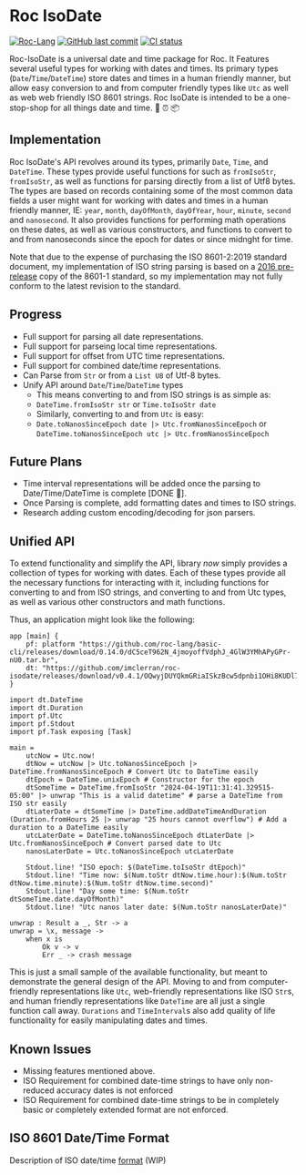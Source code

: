 # Roc IsoDate

[![Roc-Lang][roc_badge]][roc_link]
[![GitHub last commit][last_commit_badge]][last_commit_link]
[![CI status][ci_status_badge]][ci_status_link]

Roc-IsoDate is a universal date and time package for Roc. It Features several useful types for working with dates and times. Its primary types (`Date`/`Time`/`DateTime`) store dates and times in a human friendly manner, but allow easy conversion to and from computer friendly types like `Utc` as well as web web friendly ISO 8601 strings. Roc IsoDate is intended to be a one-stop-shop for all things date and time. 📆 ⏰ 📦

## Implementation

Roc IsoDate's API revolves around its types, primarily `Date`, `Time`, and `DateTime`. These types provide useful functions for such as `fromIsoStr`, `fromIsoStr`, as well as functions for parsing directly from a list of Utf8 bytes. The types are based on records containing some of the most common data fields a user might want for working with dates and times in a human friendly manner, IE: `year`, `month`, `dayOfMonth`, `dayOfYear`, `hour`, `minute`, `second` and `nanosecond`. It also provides functions for performing math operations on these dates, as well as various constructors, and functions to convert to and from nanoseconds since the epoch for dates or since midnght for time.

Note that due to the expense of purchasing the ISO 8601-2:2019 standard document, my implementation of ISO string parsing is based on a [2016 pre-release][iso_8601_doc] copy of the 8601-1 standard, so my implementation may not fully conform to the latest revision to the standard.

## Progress

- Full support for parsing all date representations.
- Full support for parseing local time representations.
- Full support for offset from UTC time representations.
- Full support for combined date/time representations.
- Can Parse from `Str` or from a `List U8` of Utf-8 bytes.
- Unify API around `Date`/`Time`/`DateTime` types
  - This means converting to and from ISO strings is as simple as:
  - `DateTime.fromIsoStr str` or `Time.toIsoStr date`
  - Similarly, converting to and from `Utc` is easy:
  - `Date.toNanosSinceEpoch date |> Utc.fromNanosSinceEpoch` or
    `DateTime.toNanosSinceEpoch utc |> Utc.fromNanosSinceEpoch`

## Future Plans

- Time interval representations will be added once the parsing to Date/Time/DateTime is complete [DONE 🚀].
- Once Parsing is complete, add formatting dates and times to ISO strings.
- Research adding custom encoding/decoding for json parsers.

## Unified API

To extend functionality and simplify the API, library _now_ simply provides a collection of types for working with dates. Each of these types provide all the necessary functions for interacting with it, including functions for converting to and from ISO strings, and converting to and from Utc types, as well as various other constructors and math functions.

Thus, an application might look like the following:

```roc
app [main] {
    pf: platform "https://github.com/roc-lang/basic-cli/releases/download/0.14.0/dC5ceT962N_4jmoyoffVdphJ_4GlW3YMhAPyGPr-nU0.tar.br",
    dt: "https://github.com/imclerran/roc-isodate/releases/download/v0.4.1/OQwyjDUYQkmGRiaISkzBcw5dpnbi1OHi8KUDl7NZmC8.tar.br",
}

import dt.DateTime
import dt.Duration
import pf.Utc
import pf.Stdout
import pf.Task exposing [Task]

main =
    utcNow = Utc.now!
    dtNow = utcNow |> Utc.toNanosSinceEpoch |> DateTime.fromNanosSinceEpoch # Convert Utc to DateTime easily
    dtEpoch = DateTime.unixEpoch # Constructor for the epoch
    dtSomeTime = DateTime.fromIsoStr "2024-04-19T11:31:41.329515-05:00" |> unwrap "This is a valid datetime" # parse a DateTime from ISO str easily
    dtLaterDate = dtSomeTime |> DateTime.addDateTimeAndDuration (Duration.fromHours 25 |> unwrap "25 hours cannot overflow") # Add a duration to a DateTime easily
    utcLaterDate = DateTime.toNanosSinceEpoch dtLaterDate |> Utc.fromNanosSinceEpoch # Convert parsed date to Utc
    nanosLaterDate = Utc.toNanosSinceEpoch utcLaterDate

    Stdout.line! "ISO epoch: $(DateTime.toIsoStr dtEpoch)"
    Stdout.line! "Time now: $(Num.toStr dtNow.time.hour):$(Num.toStr dtNow.time.minute):$(Num.toStr dtNow.time.second)"
    Stdout.line! "Day some time: $(Num.toStr dtSomeTime.date.dayOfMonth)"
    Stdout.line! "Utc nanos later date: $(Num.toStr nanosLaterDate)"

unwrap : Result a _, Str -> a
unwrap = \x, message ->
    when x is
        Ok v -> v
        Err _ -> crash message
```

This is just a small sample of the available functionality, but meant to demonstrate the general design of the API. Moving to and from computer-friendly representations like `Utc`, web-friendly representations like ISO `Str`s, and human friendly representations like `DateTime` are all just a single function call away. `Durations` and `TimeInterval`s also add quality of life functionality for easily manipulating dates and times.

## Known Issues

- Missing features mentioned above.
- ISO Requirement for combined date-time strings to have only non-reduced accuracy dates is not enforced
- ISO Requirement for combined date-time strings to be in completely basic or completely extended format are not enforced.

## ISO 8601 Date/Time Format

Description of ISO date/time [format][iso_8601_md] (WIP)

[roc_badge]: https://img.shields.io/endpoint?url=https%3A%2F%2Fpastebin.com%2Fraw%2FcFzuCCd7
[roc_link]: https://github.com/roc-lang/roc
[ci_status_badge]: https://img.shields.io/github/actions/workflow/status/imclerran/roc-isodate/ci.yml?logo=github&logoColor=lightgrey
[ci_status_link]: https://github.com/imclerran/Roc-IsoDate/actions/workflows/ci.yml
[last_commit_badge]: https://img.shields.io/github/last-commit/imclerran/roc-isodate?logo=git&logoColor=lightgrey
[last_commit_link]: https://github.com/imclerran/Roc-IsoDate/commits/main/
[iso_8601_doc]: https://www.loc.gov/standards/datetime/iso-tc154-wg5_n0038_iso_wd_8601-1_2016-02-16.pdf
[utc_link]: https://github.com/roc-lang/basic-cli/blob/main/platform/Utc.roc
[utctime_link]: https://github.com/imlerran/roc-isodate/blob/main/platform/UtcTime.roc
[iso_8601_md]: ISO_8601.md
